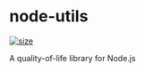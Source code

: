 # node-utils

[![size](https://img.shields.io/bundlephobia/min/@soulofmischief/node-utils.svg?style=flat-square)](https://www.npmjs.com/package/@soulofmischief/node-utils)

A quality-of-life library for Node.js
